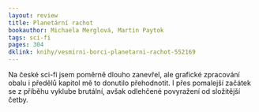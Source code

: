 ```yaml
---
layout: review
title: Planetární rachot
bookauthor: Michaela Merglová, Martin Paytok
tags: sci-fi
pages: 304
dklink: knihy/vesmirni-borci-planetarni-rachot-552169
---
```


Na české sci-fi jsem poměrně dlouho zanevřel, ale grafické zpracování obalu i předělů kapitol mě to donutilo přehodnotit. I přes pomalejší začátek se z příběhu vyklube brutální, avšak odlehčené povyražení od složitější četby.
